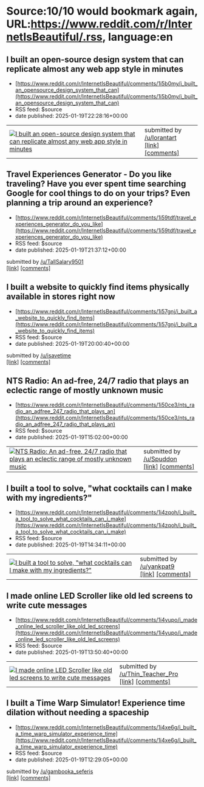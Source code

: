 # Source:10/10 would bookmark again, URL:https://www.reddit.com/r/InternetIsBeautiful/.rss, language:en

## I built an open-source design system that can replicate almost any web app style in minutes
 - [https://www.reddit.com/r/InternetIsBeautiful/comments/1i5b0my/i_built_an_opensource_design_system_that_can](https://www.reddit.com/r/InternetIsBeautiful/comments/1i5b0my/i_built_an_opensource_design_system_that_can)
 - RSS feed: $source
 - date published: 2025-01-19T22:28:16+00:00

<table> <tr><td> <a href="https://www.reddit.com/r/InternetIsBeautiful/comments/1i5b0my/i_built_an_opensource_design_system_that_can/"> <img src="https://external-preview.redd.it/o1_TI9QABffVnE-zn5fLlffQAn-7SxgKKvBG_748t9w.jpg?width=640&amp;crop=smart&amp;auto=webp&amp;s=257011ab3d13c90edbd34532ba815dcd8f9a2e55" alt="I built an open-source design system that can replicate almost any web app style in minutes" title="I built an open-source design system that can replicate almost any web app style in minutes" /> </a> </td><td> &#32; submitted by &#32; <a href="https://www.reddit.com/user/lorantart"> /u/lorantart </a> <br/> <span><a href="https://once-ui.com/customize">[link]</a></span> &#32; <span><a href="https://www.reddit.com/r/InternetIsBeautiful/comments/1i5b0my/i_built_an_opensource_design_system_that_can/">[comments]</a></span> </td></tr></table>

## Travel Experiences Generator - Do you like traveling? Have you ever spent time searching Google for cool things to do on your trips? Even planning a trip around an experience?
 - [https://www.reddit.com/r/InternetIsBeautiful/comments/1i59tdf/travel_experiences_generator_do_you_like](https://www.reddit.com/r/InternetIsBeautiful/comments/1i59tdf/travel_experiences_generator_do_you_like)
 - RSS feed: $source
 - date published: 2025-01-19T21:37:12+00:00

&#32; submitted by &#32; <a href="https://www.reddit.com/user/TallSalary9501"> /u/TallSalary9501 </a> <br/> <span><a href="https://audacioustravels.com/">[link]</a></span> &#32; <span><a href="https://www.reddit.com/r/InternetIsBeautiful/comments/1i59tdf/travel_experiences_generator_do_you_like/">[comments]</a></span>

## I built a website to quickly find items physically available in stores right now
 - [https://www.reddit.com/r/InternetIsBeautiful/comments/1i57gnj/i_built_a_website_to_quickly_find_items](https://www.reddit.com/r/InternetIsBeautiful/comments/1i57gnj/i_built_a_website_to_quickly_find_items)
 - RSS feed: $source
 - date published: 2025-01-19T20:00:40+00:00

&#32; submitted by &#32; <a href="https://www.reddit.com/user/isavetime"> /u/isavetime </a> <br/> <span><a href="https://www.instoresearch.com/?c=h4ud9">[link]</a></span> &#32; <span><a href="https://www.reddit.com/r/InternetIsBeautiful/comments/1i57gnj/i_built_a_website_to_quickly_find_items/">[comments]</a></span>

## NTS Radio: An ad-free, 24/7 radio that plays an eclectic range of mostly unknown music
 - [https://www.reddit.com/r/InternetIsBeautiful/comments/1i50ce3/nts_radio_an_adfree_247_radio_that_plays_an](https://www.reddit.com/r/InternetIsBeautiful/comments/1i50ce3/nts_radio_an_adfree_247_radio_that_plays_an)
 - RSS feed: $source
 - date published: 2025-01-19T15:02:00+00:00

<table> <tr><td> <a href="https://www.reddit.com/r/InternetIsBeautiful/comments/1i50ce3/nts_radio_an_adfree_247_radio_that_plays_an/"> <img src="https://external-preview.redd.it/3KyxVdwq-VmzIhkm9LIhDHspSPpmCtZrAKlmP0CW2Hc.jpg?width=640&amp;crop=smart&amp;auto=webp&amp;s=38876b3b70fcee7172fc7efa79f028dac022b4de" alt="NTS Radio: An ad-free, 24/7 radio that plays an eclectic range of mostly unknown music" title="NTS Radio: An ad-free, 24/7 radio that plays an eclectic range of mostly unknown music" /> </a> </td><td> &#32; submitted by &#32; <a href="https://www.reddit.com/user/Spuddon"> /u/Spuddon </a> <br/> <span><a href="https://www.nts.live/">[link]</a></span> &#32; <span><a href="https://www.reddit.com/r/InternetIsBeautiful/comments/1i50ce3/nts_radio_an_adfree_247_radio_that_plays_an/">[comments]</a></span> </td></tr></table>

## I built a tool to solve, "what cocktails can I make with my ingredients?"
 - [https://www.reddit.com/r/InternetIsBeautiful/comments/1i4zqoh/i_built_a_tool_to_solve_what_cocktails_can_i_make](https://www.reddit.com/r/InternetIsBeautiful/comments/1i4zqoh/i_built_a_tool_to_solve_what_cocktails_can_i_make)
 - RSS feed: $source
 - date published: 2025-01-19T14:34:11+00:00

<table> <tr><td> <a href="https://www.reddit.com/r/InternetIsBeautiful/comments/1i4zqoh/i_built_a_tool_to_solve_what_cocktails_can_i_make/"> <img src="https://external-preview.redd.it/DIK_DfVjCitANQrrurK10zBH14kToch_7uPQ5e5fTJg.jpg?width=640&amp;crop=smart&amp;auto=webp&amp;s=21239b16fb5d0b50b84f26bdb498aa4606561d30" alt="I built a tool to solve, &quot;what cocktails can I make with my ingredients?&quot;" title="I built a tool to solve, &quot;what cocktails can I make with my ingredients?&quot;" /> </a> </td><td> &#32; submitted by &#32; <a href="https://www.reddit.com/user/yankpat9"> /u/yankpat9 </a> <br/> <span><a href="https://www.getbartender.app/">[link]</a></span> &#32; <span><a href="https://www.reddit.com/r/InternetIsBeautiful/comments/1i4zqoh/i_built_a_tool_to_solve_what_cocktails_can_i_make/">[comments]</a></span> </td></tr></table>

## I made online LED Scroller like old led screens to write cute messages
 - [https://www.reddit.com/r/InternetIsBeautiful/comments/1i4yupo/i_made_online_led_scroller_like_old_led_screens](https://www.reddit.com/r/InternetIsBeautiful/comments/1i4yupo/i_made_online_led_scroller_like_old_led_screens)
 - RSS feed: $source
 - date published: 2025-01-19T13:50:40+00:00

<table> <tr><td> <a href="https://www.reddit.com/r/InternetIsBeautiful/comments/1i4yupo/i_made_online_led_scroller_like_old_led_screens/"> <img src="https://external-preview.redd.it/9iuzmuV6uXVwf6bSRCm4ylhUXL4u2NoExwt1wsMpbXY.jpg?width=640&amp;crop=smart&amp;auto=webp&amp;s=dcbe33550414527f9fddad2da8d513c1bd888538" alt="I made online LED Scroller like old led screens to write cute messages" title="I made online LED Scroller like old led screens to write cute messages" /> </a> </td><td> &#32; submitted by &#32; <a href="https://www.reddit.com/user/Thin_Teacher_Pro"> /u/Thin_Teacher_Pro </a> <br/> <span><a href="https://ledscroller.org/">[link]</a></span> &#32; <span><a href="https://www.reddit.com/r/InternetIsBeautiful/comments/1i4yupo/i_made_online_led_scroller_like_old_led_screens/">[comments]</a></span> </td></tr></table>

## I built a Time Warp Simulator! Experience time dilation without needing a spaceship
 - [https://www.reddit.com/r/InternetIsBeautiful/comments/1i4xe6g/i_built_a_time_warp_simulator_experience_time](https://www.reddit.com/r/InternetIsBeautiful/comments/1i4xe6g/i_built_a_time_warp_simulator_experience_time)
 - RSS feed: $source
 - date published: 2025-01-19T12:29:05+00:00

&#32; submitted by &#32; <a href="https://www.reddit.com/user/gambooka_seferis"> /u/gambooka_seferis </a> <br/> <span><a href="https://temporaldiscombobulator.com/warp">[link]</a></span> &#32; <span><a href="https://www.reddit.com/r/InternetIsBeautiful/comments/1i4xe6g/i_built_a_time_warp_simulator_experience_time/">[comments]</a></span>

